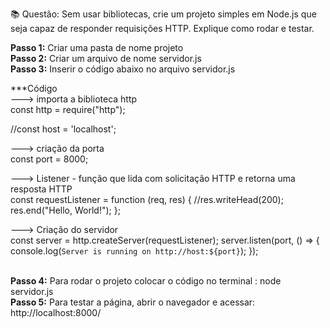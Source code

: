 📚 Questão: Sem usar bibliotecas, crie um projeto simples em Node.js que seja capaz de responder requisições HTTP.
Explique como rodar e testar.

<b>Passo 1:</b> Criar uma pasta de nome projeto<br>
<b>Passo 2:</b> Criar um arquivo de nome servidor.js<br>
<b>Passo 3:</b> Inserir o código abaixo no arquivo servidor.js<br>

***Código <br>
---> importa a biblioteca http <br>
const http = require("http"); 

//const host = 'localhost';

---> criação da porta <br>
const port = 8000; 

---> Listener - função que lida com solicitação HTTP e retorna uma resposta HTTP<br>
const requestListener = function (req, res) {
    //res.writeHead(200);
    res.end("Hello, World!");
};

---> Criação do servidor <br>
const server = http.createServer(requestListener);
server.listen(port, () => {
    console.log(`Server is running on http://host:${port}`);
});

<br><b>Passo 4:</b> Para rodar o projeto colocar o código no terminal : node servidor.js<br>
<b>Passo 5:</b> Para testar a página, abrir o navegador e acessar: http://localhost:8000/
